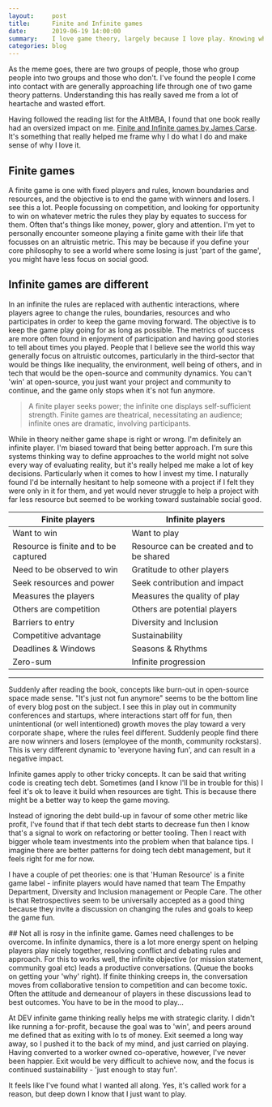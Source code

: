 ```yaml
---
layout:     post
title:      Finite and Infinite games
date:       2019-06-19 14:00:00
summary:    I love game theory, largely because I love play. Knowing what game is being played has helped me make sense of the world.
categories: blog
---
```


As the meme goes, there are two groups of people, those who group people into two groups and those who don't. I've found the people I come into contact with are generally approaching life through one of two game theory patterns. Understanding this has really saved me from a lot of heartache and wasted effort.

Having followed the reading list for the AltMBA, I found that one book really had an oversized impact on me. [Finite and Infinite games by James Carse](https://www.amazon.co.uk/Finite-Infinite-Games-James-Carse/dp/1476731713). It's something that really helped me frame why I do what I do and make sense of why I love it.

## Finite games
A finite game is one with fixed players and rules, known boundaries and resources, and the objective is to end the game with winners and losers. I see this a lot. People focussing on competition, and looking for opportunity to win on whatever metric the rules they play by equates to success for them. Often that's things like money, power, glory and attention. I'm yet to personally encounter someone playing a finite game with their life that focusses on an altruistic metric. This may be because if you define your core philosophy to see a world where some losing is just 'part of the game', you might have less focus on social good.

## Infinite games are different
In an infinite the rules are replaced with authentic interactions, where players agree to change the rules, boundaries, resources and who participates in order to keep the game moving forward. The objective is to keep the game play going for as long as possible. The metrics of success are more often found in enjoyment of participation and having good stories to tell about times you played. People that I believe see the world this way generally focus on altruistic outcomes, particularly in the third-sector that would be things like inequality, the environment, well being of others, and in tech that would be the open-source and community dynamics. You can't 'win' at open-source, you just want your project and community to continue, and the game only stops when it's not fun anymore.

> A finite player seeks power; the infinite one displays self-sufficient strength. Finite games are theatrical, necessitating an audience; infinite ones are dramatic, involving participants.

While in theory neither game shape is right or wrong. I'm definitely an infinite player. I'm biased toward that being better approach. I'm sure this systems thinking way to define approaches to the world might not solve every way of evaluating reality, but it's really helped me make a lot of key decisions. Particularly when it comes to how I invest my time. I naturally found I'd be internally hesitant to help someone with a project if I felt they were only in it for them, and yet would never struggle to help a project with far less resource but seemed to be working toward sustainable social good.

Finite players | Infinite players
--- | ---
Want to win | Want to play
Resource is finite and to be captured | Resource can be created and to be shared
Need to be observed to win | Gratitude to other players
Seek resources and power | Seek contribution and impact
Measures the players | Measures the quality of play
Others are competition | Others are potential players
Barriers to entry | Diversity and Inclusion
Competitive advantage | Sustainability
Deadlines & Windows | Seasons & Rhythms
Zero-sum | Infinite progression

---

Suddenly after reading the book, concepts like burn-out in open-source space made sense. "It's just not fun anymore" seems to be the bottom line of every blog post on the subject. I see this in play out in community conferences and startups, where interactions start off for fun, then unintentional (or well intentioned) growth moves the play toward a very corporate shape, where the rules feel different. Suddenly people find there are now winners and losers (employee of the month, community rockstars). This is very different dynamic to 'everyone having fun', and can result in a negative impact.

Infinite games apply to other tricky concepts. It can be said that writing code is creating tech debt. Sometimes (and I know I'll be in trouble for this) I feel it's ok to leave it build when resources are tight. This is because there might be a better way to keep the game moving.

Instead of ignoring the debt build-up in favour of some other metric like profit, I've found that if that tech debt starts to decrease fun then I know that's a signal to work on refactoring or better tooling. Then I react with bigger whole team investments into the problem when that balance tips. I imagine there are better patterns for doing tech debt management, but it feels right for me for now.

I have a couple of pet theories: one is that 'Human Resource' is a finite game label - infinite players would have named that team The Empathy Department, Diversity and Inclusion management or People Care. The other is that Retrospectives seem to be universally accepted as a good thing because they invite a discussion on changing the rules and goals to keep the game fun.

## Not all is rosy in the infinite game.
Games need challenges to be overcome. In infinite dynamics, there is a lot more energy spent on helping players play nicely together, resolving conflict and debating rules and approach. For this to works well, the infinite objective (or mission statement, community goal etc) leads a productive conversations. (Queue the books on getting your 'why' right). If finite thinking creeps in, the conversation moves from collaborative tension to competition and can become toxic. Often the attitude and demeanour of players in these discussions lead to best outcomes. You have to be in the mood to play...

At DEV infinite game thinking really helps me with strategic clarity. I didn't like running a for-profit, because the goal was to 'win', and peers around me defined that as exiting with lo
ts of money. Exit seemed a long way away, so I pushed it to the back of my mind, and just carried on playing. Having converted to a worker owned co-operative, however, I've never been happier. Exit would be very difficult to achieve now, and the focus is continued sustainability - 'just enough to stay fun'.

It feels like I've found what I wanted all along. Yes, it's called work for a reason, but deep down I know that I just want to play.
